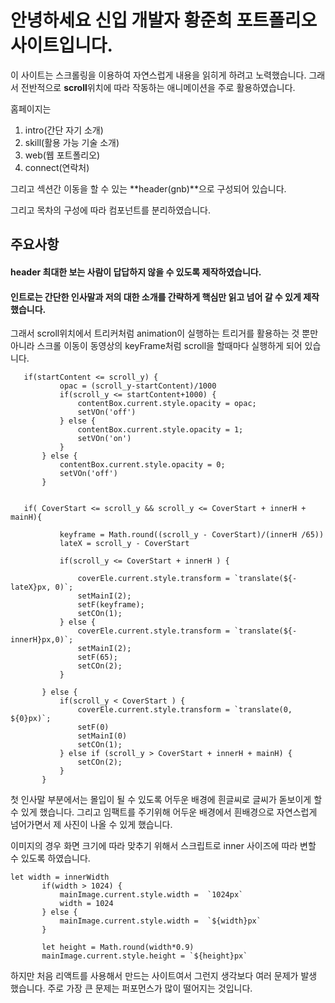 # 안녕하세요 신입 개발자 황준희 포트폴리오 사이트입니다.

이 사이트는 스크롤링을 이용하여 자연스럽게 내용을 읽히게 하려고 노력했습니다. 
그래서 전반적으로 **scroll**위치에 따라 작동하는 애니메이션을 주로 활용하였습니다.

홈페이지는 

1. intro(간단 자기 소개)
2. skill(활용 가능 기술 소개)
3. web(웹 포트폴리오)
4. connect(연락처)

그리고 섹션간 이동을 할 수 있는 **header(gnb)**으로 구성되어 있습니다.

그리고 목차의 구성에 따라 컴포넌트를 분리하였습니다.

## 주요사항

 #### header 최대한 보는 사람이 답답하지 않을 수 있도록 제작하였습니다.


 #### 인트로는 간단한 인사말과 저의 대한 소개를 간략하게 핵심만 읽고 넘어 갈 수 있게 제작했습니다. 
 그래서 scroll위치에서 트리커처럼 animation이 실행하는 트리거를 활용하는 것 뿐만 아니라 스크롤 이동이 동영상의
 keyFrame처럼 scroll을 할때마다 실행하게 되어 있습니다.
 
 ```   
    if(startContent <= scroll_y) {
            opac = (scroll_y-startContent)/1000
            if(scroll_y <= startContent+1000) {
                contentBox.current.style.opacity = opac;
                setVOn('off')
            } else {
                contentBox.current.style.opacity = 1;
                setVOn('on')
            }
        } else {
            contentBox.current.style.opacity = 0;
            setVOn('off')
        }
    

    if( CoverStart <= scroll_y && scroll_y <= CoverStart + innerH + mainH){
            
            keyframe = Math.round((scroll_y - CoverStart)/(innerH /65))
            lateX = scroll_y - CoverStart
            
            if(scroll_y <= CoverStart + innerH ) {
                
                coverEle.current.style.transform = `translate(${-lateX}px, 0)`;
                setMainI(2);
                setF(keyframe);
                setCOn(1);
            } else {
                coverEle.current.style.transform = `translate(${-innerH}px,0)`;
                setMainI(2);
                setF(65);
                setCOn(2);
            } 

        } else {
            if(scroll_y < CoverStart ) {
                coverEle.current.style.transform = `translate(0, ${0}px)`;
                setF(0)
                setMainI(0)
                setCOn(1);
            } else if (scroll_y > CoverStart + innerH + mainH) {
                setCOn(2);
            } 
        }
 ```

첫 인사말 부분에서는 몰입이 될 수 있도록 어두운 배경에 흰글씨로 글씨가 돋보이게 할 수 있게 했습니다. 
그리고 임팩트를 주기위해 어두운 배경에서 흰배경으로 자연스럽게 넘어가면서 제 사진이 나올 수 있게 했습니다.

이미지의 경우 화면 크기에 따라 맞추기 위해서 스크립트로 inner 사이즈에 따라 변할 수 있도록 하였습니다.
 
 ```
 let width = innerWidth
        if(width > 1024) {
            mainImage.current.style.width =  `1024px`
            width = 1024
        } else {
            mainImage.current.style.width =  `${width}px`
        }

        let height = Math.round(width*0.9)
        mainImage.current.style.height = `${height}px`

 ```





하지만 처음 리액트를 사용해서 만드는 사이트여서 그런지 생각보다 여러 문제가 발생 했습니다. 
주로 가장 큰 문제는 퍼포먼스가 많이 떨어지는 것입니다. 

